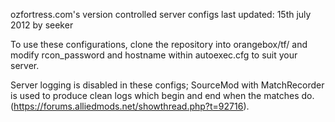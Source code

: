 ozfortress.com's version controlled server configs
last updated: 15th july 2012 by seeker

To use these configurations, clone the repository into orangebox/tf/ and modify rcon_password and hostname within autoexec.cfg to suit your server.

Server logging is disabled in these configs; SourceMod with MatchRecorder is used to produce clean logs which begin and end when the matches do. (https://forums.alliedmods.net/showthread.php?t=92716).
